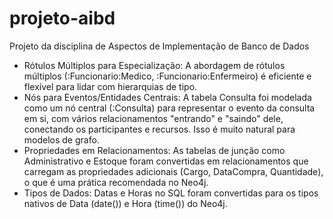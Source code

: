 # projeto-aibd
Projeto da disciplina de Aspectos de Implementação de Banco de Dados

- Rótulos Múltiplos para Especialização: A abordagem de rótulos múltiplos (:Funcionario:Medico, :Funcionario:Enfermeiro) é eficiente e flexível para lidar com hierarquias de tipo.
- Nós para Eventos/Entidades Centrais: A tabela Consulta foi modelada como um nó central (:Consulta) para representar o evento da consulta em si, com vários relacionamentos "entrando" e "saindo" dele, conectando os participantes e recursos. Isso é muito natural para modelos de grafo.
- Propriedades em Relacionamentos: As tabelas de junção como Administrativo e Estoque foram convertidas em relacionamentos que carregam as propriedades adicionais (Cargo, DataCompra, Quantidade), o que é uma prática recomendada no Neo4j.
- Tipos de Dados: Datas e Horas no SQL foram convertidas para os tipos nativos de Data (date()) e Hora (time()) do Neo4j.